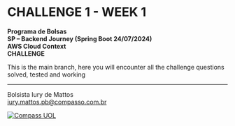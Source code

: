 
# CHALLENGE 1 - WEEK 1

**Programa de Bolsas  
SP – Backend Journey (Spring Boot 24/07/2024)  
AWS Cloud Context  
CHALLENGE**  

This is the main branch, here you will encounter all
the challenge questions solved, tested and working  

___

Bolsista Iury de Mattos  
iury.mattos.pb@compasso.com.br  

[![Compass UOL](https://stc.uol.com/g/sobreuol/images/para-seu-negocio/compass-logo.svg?v=3.9.44)](https://compass.uol/)
